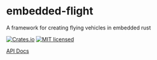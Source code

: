 # embedded-flight

A framework for creating flying vehicles in embedded rust

[![Crates.io][crates-badge]][crates-url]
[![MIT licensed][mit-badge]][mit-url]

[crates-badge]: https://img.shields.io/crates/v/embedded-flight.svg
[crates-url]: https://crates.io/crates/embedded-flight
[mit-badge]: https://img.shields.io/badge/license-MIT-blue.svg
[mit-url]: https://github.com/matthunz/embedded-flight/blob/master/LICENSE.md

[API Docs](https://docs.rs/embedded-flight/latest/embedded_flight/)
